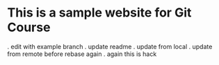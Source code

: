 # This is a sample website for Git Course

. edit with example branch
. update readme
. update from local
. update from remote before rebase again
. again
this is hack
